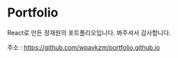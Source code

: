 # Portfolio

React로 만든 정재원의 포트폴리오입니다.
봐주셔서 감사합니다.

주소 : https://github.com/wpavkzm/portfolio.github.io
